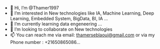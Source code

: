 - 👋 Hi, I’m @Thamer1997
- 👀 I’m interested in New technologies like IA, Machine Learning, Deep Learning, Embedded System, BigData, BI, IA ...
- 🌱 I’m currently learning data engeneering ...
- 💞️ I’m looking to collaborate on New technologies
- 📫 You can reach me via email: thamerseblaoui@gmail.com or via my Phone number : +21650865086...

<!---
Thamer1997/Thamer1997 is a ✨ special ✨ repository because its `README.md` (this file) appears on your GitHub profile.
You can click the Preview link to take a look at your changes.
--->
